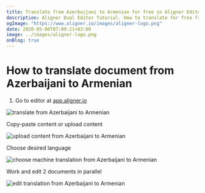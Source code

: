 ```yaml
---
title: Translate from Azerbaijani to Armenian for free in Aligner Editor
description: Aligner Dual Editor Tutorial. How to translate for free from Azerbaijani to Armenian. Aligner is multilingual document management platform. 
ogImage: "https://www.aligner.io/images/aligner-logo.png"
date: 2020-05-06T07:09:21+03:00
image: ../images/aligner-logo.png
onBlog: true
---
```


# How to translate document from Azerbaijani to Armenian

1. Go to editor at [app.aligner.io](https://app.aligner.io "Aligner App web page")

![translate from Azerbaijani to Armenian](../aligner-blank-editor.png "translate from Azerbaijani to Armenian")

Copy-paste content or upload content

![upload content from Azerbaijani to Armenian](../aligner-uploaded-document.png "upload content from Azerbaijani to Armenian")

Choose desired language

![choose machine translation from Azerbaijani to Armenian](../aligner-language-dropdown.png "choose machine translation from Azerbaijani to Armenian")

Work and edit 2 documents in parallel

![edit translation from Azerbaijani to Armenian](../aligner-double-sitded-editor.png "edit translation from Azerbaijani to Armenian")

